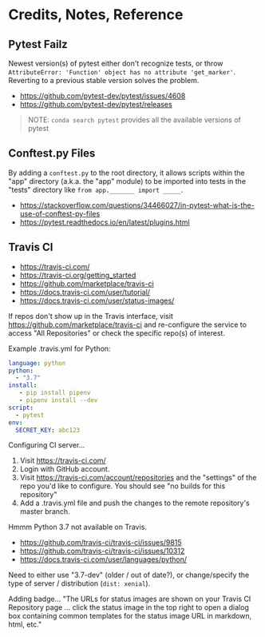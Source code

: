 # Credits, Notes, Reference

## Pytest Failz

Newest version(s) of pytest either don't recognize tests, or throw
`AttributeError: 'Function' object has no attribute 'get_marker'`. Reverting to a previous stable version solves the problem.

  + https://github.com/pytest-dev/pytest/issues/4608
  + https://github.com/pytest-dev/pytest/releases

> NOTE: `conda search pytest` provides all the available versions of pytest

## Conftest.py Files

By adding a `conftest.py` to the root directory, it allows scripts within the "app" directory (a.k.a. the "app" module) to be imported into tests in the "tests" directory like `from app._______ import _____`.

  + https://stackoverflow.com/questions/34466027/in-pytest-what-is-the-use-of-conftest-py-files
  + https://pytest.readthedocs.io/en/latest/plugins.html

## Travis CI

  + https://travis-ci.com/
  + https://travis-ci.org/getting_started
  + https://github.com/marketplace/travis-ci
  + https://docs.travis-ci.com/user/tutorial/
  + https://docs.travis-ci.com/user/status-images/


If repos don't show up in the Travis interface, visit https://github.com/marketplace/travis-ci and re-configure the service to access "All Repositories" or check the specific repo(s) of interest.

Example .travis.yml for Python:

```yml
language: python
python:
  - "3.7"
install:
   - pip install pipenv
   - pipenv install --dev
script:
  - pytest
env:
  SECRET_KEY: abc123
```

Configuring CI server...

  1. Visit https://travis-ci.com/
  2. Login with GitHub account.
  3. Visit https://travis-ci.com/account/repositories and the "settings" of the repo you'd like to configure. You should see "no builds for this repository"
  4. Add a .travis.yml file and push the changes to the remote repository's master branch.


Hmmm Python 3.7 not available on Travis.

  + https://github.com/travis-ci/travis-ci/issues/9815
  + https://github.com/travis-ci/travis-ci/issues/10312
  + https://docs.travis-ci.com/user/languages/python/

Need to either use "3.7-dev" (older / out of date?), or change/specify the type of server / distribution (`dist: xenial`).

Adding badge... "The URLs for status images are shown on your Travis CI Repository page ... click the status image in the top right to open a dialog box containing common templates for the status image URL in markdown, html, etc."
